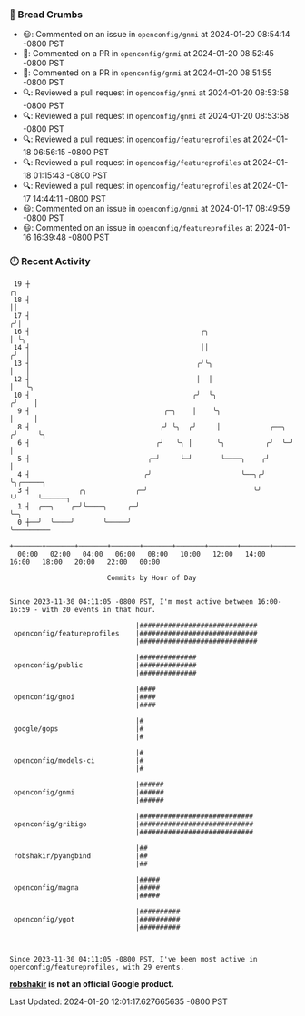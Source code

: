 ### 🍞 Bread Crumbs

 * 😃: Commented on an issue in `openconfig/gnmi` at 2024-01-20 08:54:14 -0800 PST
 * 💬: Commented on a PR in  `openconfig/gnmi` at 2024-01-20 08:52:45 -0800 PST
 * 💬: Commented on a PR in  `openconfig/gnmi` at 2024-01-20 08:51:55 -0800 PST
 * 🔍: Reviewed a pull request in  `openconfig/gnmi` at 2024-01-20 08:53:58 -0800 PST
 * 🔍: Reviewed a pull request in  `openconfig/gnmi` at 2024-01-20 08:53:58 -0800 PST
 * 🔍: Reviewed a pull request in  `openconfig/featureprofiles` at 2024-01-18 06:56:15 -0800 PST
 * 🔍: Reviewed a pull request in  `openconfig/featureprofiles` at 2024-01-18 01:15:43 -0800 PST
 * 🔍: Reviewed a pull request in  `openconfig/featureprofiles` at 2024-01-17 14:44:11 -0800 PST
 * 😃: Commented on an issue in `openconfig/gnmi` at 2024-01-17 08:49:59 -0800 PST
 * 😃: Commented on an issue in `openconfig/featureprofiles` at 2024-01-16 16:39:48 -0800 PST

### 🕘 Recent Activity
```
 19 ┼                                                                    ╭╮
 18 ┤                                                                    ││
 17 ┤                                                                   ╭╯│
 16 ┤                                          ╭╮                       │ ╰╮
 14 ┤                                          ││                      ╭╯  │
 13 ┤                                         ╭╯╰╮                     │   │
 12 ┤                                         │  │                     │   ╰╮
 10 ┤                                        ╭╯  ╰╮                   ╭╯    │
  9 ┤                                 ╭─╮    │    ╰╮                  │     │
  8 ┤                                ╭╯ ╰╮  ╭╯     │            ╭──╮ ╭╯     ╰╮
  6 ┤                               ╭╯   ╰╮ │      ╰╮          ╭╯  ╰─╯       │
  5 ┤                             ╭─╯     ╰─╯       ╰────╮    ╭╯             │
  4 ┤                            ╭╯                      ╰──╮╭╯              ╰╮╭─────╮
  3 ┤            ╭╮            ╭─╯                          ╰╯                ╰╯     ╰──────╮
  1 ┤  ╭──╮    ╭─╯╰────╮     ╭─╯                                                            ╰─╮
  0 ┼──╯  ╰────╯       ╰─────╯                                                                ╰─────────
    +───────+───────+───────+───────+───────+───────+───────+───────+───────+───────+───────+───────+────
  00:00   02:00   04:00   06:00   08:00   10:00   12:00   14:00   16:00   18:00   20:00   22:00   00:00   

						Commits by Hour of Day


Since 2023-11-30 04:11:05 -0800 PST, I'm most active between 16:00-16:59 - with 20 events in that hour.

```



```
                               |#############################
 openconfig/featureprofiles    |#############################
                               |#############################

                               |##############
 openconfig/public             |##############
                               |##############

                               |####
 openconfig/gnoi               |####
                               |####

                               |#
 google/gops                   |#
                               |#

                               |#
 openconfig/models-ci          |#
                               |#

                               |######
 openconfig/gnmi               |######
                               |######

                               |############################
 openconfig/gribigo            |############################
                               |############################

                               |##
 robshakir/pyangbind           |##
                               |##

                               |#####
 openconfig/magna              |#####
                               |#####

                               |##########
 openconfig/ygot               |##########
                               |##########



Since 2023-11-30 04:11:05 -0800 PST, I've been most active in openconfig/featureprofiles, with 29 events.

```
**[robshakir](mailto:robjs@google.com) is not an official Google product.**  


Last Updated: 2024-01-20 12:01:17.627665635 -0800 PST
